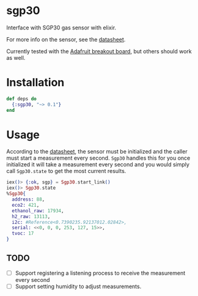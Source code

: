 # sgp30
Interface with SGP30 gas sensor with elixir.

For more info on the sensor, see the [datasheet](https://www.mouser.com/datasheet/2/682/Sensirion_Gas_Sensors_SGP30_Datasheet_EN-1148053.pdf).

Currently tested with the [Adafruit breakout board](https://www.adafruit.com/product/3709),
but others should work as well.

# Installation

```elixir
def deps do
  {:sgp30, "~> 0.1"}
end
```

# Usage

According to the [datasheet](https://www.mouser.com/datasheet/2/682/Sensirion_Gas_Sensors_SGP30_Datasheet_EN-1148053.pdf), the sensor must
be initialized and the caller must start a measurement every second.
`Sgp30` handles this for you once initialized it will take a measurement
every second and you would simply call `Sgp30.state` to get the
most current results.

```elixir
iex()> {:ok, sgp} = Sgp30.start_link()
iex()> Sgp30.state
%Sgp30{
  address: 88,
  eco2: 421,
  ethanol_raw: 17934,
  h2_raw: 13113,
  i2c: #Reference<0.7390235.92137012.02842>,
  serial: <<0, 0, 0, 253, 127, 15>>,
  tvoc: 17
}
```

## TODO
- [ ] Support registering a listening process to receive the
measurement every second
- [ ] Support setting humidity to adjust measurements.

